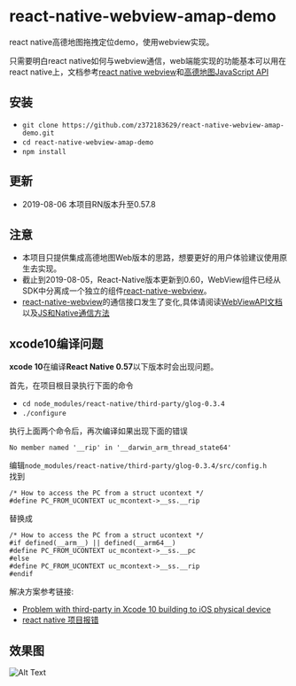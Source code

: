# react-native-webview-amap-demo
react native高德地图拖拽定位demo，使用webview实现。

只需要明白react native如何与webview通信，web端能实现的功能基本可以用在react native上，文档参考[react native webview](https://reactnative.cn/docs/0.47/webview.html)和[高德地图JavaScript API](https://lbs.amap.com/api/javascript-api/summary/)

## 安装

*   `git clone https://github.com/z372183629/react-native-webview-amap-demo.git`
*   `cd react-native-webview-amap-demo`
*   `npm install`

## 更新
*   2019-08-06 本项目RN版本升至0.57.8

## 注意
*   本项目只提供集成高德地图Web版本的思路，想要更好的用户体验建议使用原生去实现。
*   截止到2019-08-05，React-Native版本更新到0.60，WebView组件已经从SDK中分离成一个独立的组件[react-native-webview](https://github.com/react-native-community/react-native-webview)。
*   [react-native-webview](https://github.com/react-native-community/react-native-webview)的通信接口发生了变化,具体请阅读[WebViewAPI文档](https://github.com/react-native-community/react-native-webview/blob/master/docs/Reference.md)以及[JS和Native通信方法](https://github.com/react-native-community/react-native-webview/blob/master/docs/Guide.md#communicating-between-js-and-native)

## xcode10编译问题
**xcode 10**在编译**React Native 0.57**以下版本时会出现问题。  

首先，在项目根目录执行下面的命令
*   `cd node_modules/react-native/third-party/glog-0.3.4`
*   `./configure`  

执行上面两个命令后，再次编译如果出现下面的错误
```
No member named '__rip' in '__darwin_arm_thread_state64'
```
编辑``node_modules/react-native/third-party/glog-0.3.4/src/config.h``  
找到
```
/* How to access the PC from a struct ucontext */
#define PC_FROM_UCONTEXT uc_mcontext->__ss.__rip
```
替换成
```
/* How to access the PC from a struct ucontext */
#if defined(__arm__) || defined(__arm64__)
#define PC_FROM_UCONTEXT uc_mcontext->__ss.__pc
#else
#define PC_FROM_UCONTEXT uc_mcontext->__ss.__rip
#endif
```

解决方案参考链接:
*   [Problem with third-party in Xcode 10 building to iOS physical device](https://github.com/facebook/react-native/issues/19839)
*   [react native 项目报错](https://www.jianshu.com/p/cf0ec5469522)

## 效果图
![Alt Text](https://github.com/z372183629/react-native-webview-amap-demo/raw/master/images/GIF.gif)
